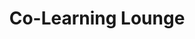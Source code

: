 ---
title: "Co-Learning Lounge"
logo : "assets/images/community_partners/colearninglounge.png"
website : "https://colearninglounge.com/"
twitter : "ColearninLounge"
---